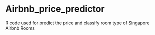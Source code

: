 # Airbnb_price_predictor
R code used for predict the price and classify room type of Singapore Airbnb Rooms
